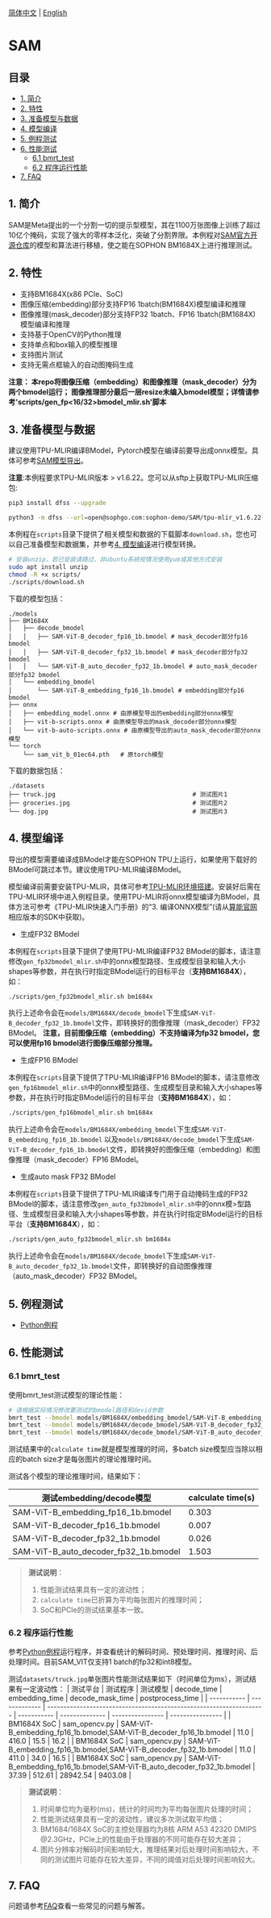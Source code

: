 [简体中文](./README.md) | [English](./README_EN.md)

# SAM

## 目录

* [1. 简介](#1-简介)
* [2. 特性](#2-特性)
* [3. 准备模型与数据](#3-准备模型与数据)
* [4. 模型编译](#4-模型编译)
* [5. 例程测试](#5-例程测试)
* [6. 性能测试](#7-性能测试)
  * [6.1 bmrt_test](#61-bmrt_test)
  * [6.2 程序运行性能](#61-程序运行性能)
* [7. FAQ](#8-faq)
  
## 1. 简介
​SAM是Meta提出的一个分割一切的提示型模型，其在1100万张图像上训练了超过10亿个掩码，实现了强大的零样本泛化，突破了分割界限。本例程对[​SAM官方开源仓库](https://github.com/facebookresearch/segment-anything)的模型和算法进行移植，使之能在SOPHON BM1684X上进行推理测试。

## 2. 特性
* 支持BM1684X(x86 PCIe、SoC)
* 图像压缩(embedding)部分支持FP16 1batch(BM1684X)模型编译和推理
* 图像推理(mask_decoder)部分支持FP32 1batch、FP16 1batch(BM1684X)模型编译和推理
* 支持基于OpenCV的Python推理
* 支持单点和box输入的模型推理 
* 支持图片测试
* 支持无需点框输入的自动图掩码生成

**注意：
本repo将图像压缩（embedding）和图像推理（mask_decoder）分为两个bmodel运行；
图像推理部分最后一层resize未编入bmodel模型；详情请参考'scripts/gen_fp<16/32>bmodel_mlir.sh'脚本**

## 3. 准备模型与数据
建议使用TPU-MLIR编译BModel，Pytorch模型在编译前要导出成onnx模型。具体可参考[SAM模型导出](./docs/SAM_Export_Guide.md)。

**注意**:本例程要求TPU-MLIR版本 > v1.6.22。您可以从sftp上获取TPU-MLIR压缩包:
```bash
pip3 install dfss --upgrade

python3 -m dfss --url=open@sophgo.com:sophon-demo/SAM/tpu-mlir_v1.6.22-g62da924d-20231213.tar.gz
```


​本例程在`scripts`目录下提供了相关模型和数据的下载脚本`download.sh`，您也可以自己准备模型和数据集，并参考[4. 模型编译](#4-模型编译)进行模型转换。

```bash
# 安装unzip，若已安装请跳过，非ubuntu系统视情况使用yum或其他方式安装
sudo apt install unzip
chmod -R +x scripts/
./scripts/download.sh
```

下载的模型包括：
```
./models
├── BM1684X
│   ├── decode_bmodel
│   │   ├── SAM-ViT-B_decoder_fp16_1b.bmodel # mask_decoder部分fp16 bmodel
│   │   ├── SAM-ViT-B_decoder_fp32_1b.bmodel # mask_decoder部分fp32 bmodel
│   │   └── SAM-ViT-B_auto_decoder_fp32_1b.bmodel # auto_mask_decoder部分fp32 bmodel
│   └── embedding_bmodel
│       └── SAM-ViT-B_embedding_fp16_1b.bmodel # embedding部分fp16 bmodel
├── onnx
│   ├── embedding_model.onnx # 由原模型导出的embedding部分onnx模型
│   ├── vit-b-scripts.onnx # 由原模型导出的mask_decoder部分onnx模型
│   └── vit-b-auto-scripts.onnx # 由原模型导出的auto_mask_decoder部分onnx模型
└── torch
    └── sam_vit_b_01ec64.pth   # 原torch模型
```
下载的数据包括：
```
./datasets
├── truck.jpg                                      # 测试图片1
├── groceries.jpg                                  # 测试图片2
└── dog.jpg                                        # 测试图片3         
```

## 4. 模型编译
导出的模型需要编译成BModel才能在SOPHON TPU上运行，如果使用下载好的BModel可跳过本节。建议使用TPU-MLIR编译BModel。

模型编译前需要安装TPU-MLIR，具体可参考[TPU-MLIR环境搭建](../../docs/Environment_Install_Guide.md#1-tpu-mlir环境搭建)。安装好后需在TPU-MLIR环境中进入例程目录。使用TPU-MLIR将onnx模型编译为BModel，具体方法可参考《TPU-MLIR快速入门手册》的“3. 编译ONNX模型”(请从[算能官网](https://developer.sophgo.com/site/index/material/31/all.html)相应版本的SDK中获取)。

- 生成FP32 BModel

​本例程在`scripts`目录下提供了使用TPU-MLIR编译FP32 BModel的脚本，请注意修改`gen_fp32bmodel_mlir.sh`中的onnx模型路径、生成模型目录和输入大小shapes等参数，并在执行时指定BModel运行的目标平台（**支持BM1684X**），如：

```bash
./scripts/gen_fp32bmodel_mlir.sh bm1684x
```

​执行上述命令会在`models/BM1684X/decode_bmodel`下生成`SAM-ViT-B_decoder_fp32_1b.bmodel`文件，即转换好的图像推理（mask_decoder）FP32 BModel。
**注意，目前图像压缩（embedding）不支持编译为fp32 bmodel，您可以使用fp16 bmodel进行图像压缩部分推理。**

- 生成FP16 BModel

​本例程在`scripts`目录下提供了TPU-MLIR编译FP16 BModel的脚本，请注意修改`gen_fp16bmodel_mlir.sh`中的onnx模型路径、生成模型目录和输入大小shapes等参数，并在执行时指定BModel运行的目标平台（**支持BM1684X**），如：

```bash
./scripts/gen_fp16bmodel_mlir.sh bm1684x
```

​执行上述命令会在`models/BM1684X/embedding_bmodel`下生成`SAM-ViT-B_embedding_fp16_1b.bmodel` 以及`models/BM1684X/decode_bmodel`下生成`SAM-ViT-B_decoder_fp16_1b.bmodel`文件，即转换好的图像压缩（embedding）和图像推理（mask_decoder）FP16 BModel。

- 生成auto mask FP32 BModel

本例程在`scripts`目录下提供了TPU-MLIR编译专门用于自动掩码生成的FP32 BModel的脚本，请注意修改`gen_auto_fp32bmodel_mlir.sh`中的onnx模>型路径、生成模型目录和输入大小shapes等参数，并在执行时指定BModel运行的目标平台（**支持BM1684X**），如：

```bash
./scripts/gen_auto_fp32bmodel_mlir.sh bm1684x
```

执行上述命令会在`models/BM1684X/decode_bmodel`下生成`SAM-ViT-B_auto_decoder_fp32_1b.bmodel`文件，即转换好的自动图像推理（auto_mask_decoder）FP32 BModel。


## 5. 例程测试
- [Python例程](./python/README.md)

## 6. 性能测试
### 6.1 bmrt_test
使用bmrt_test测试模型的理论性能：
```bash
# 请根据实际情况修改要测试的bmodel路径和devid参数
bmrt_test --bmodel models/BM1684X/embedding_bmodel/SAM-ViT-B_embedding_fp16_1b.bmodel
bmrt_test --bmodel models/BM1684X/decode_bmodel/SAM-ViT-B_decoder_fp32_1b.bmodel
bmrt_test --bmodel models/BM1684X/decode_bmodel/SAM-ViT-B_auto_decoder_fp32_1b.bmodel
```
测试结果中的`calculate time`就是模型推理的时间，多batch size模型应当除以相应的batch size才是每张图片的理论推理时间。

测试各个模型的理论推理时间，结果如下：

| 测试embedding/decode模型             | calculate time(s)         |
| -------------------------------------|---------------------------|
| SAM-ViT-B_embedding_fp16_1b.bmodel   | 0.303                     |
| SAM-ViT-B_decoder_fp16_1b.bmodel     | 0.007                     |
| SAM-ViT-B_decoder_fp32_1b.bmodel     | 0.026                     |
| SAM-ViT-B_auto_decoder_fp32_1b.bmodel| 1.503                     |

> **测试说明**：  
> 1. 性能测试结果具有一定的波动性；
> 2. `calculate time`已折算为平均每张图片的推理时间；
> 3. SoC和PCIe的测试结果基本一致。

### 6.2 程序运行性能
参考[Python例程](python/README.md)运行程序，并查看统计的解码时间、预处理时间、推理时间、后处理时间。目前SAM_VIT仅支持1 batch的fp32和int8模型。

测试`datasets/truck.jpg`单张图片性能测试结果如下（时间单位为ms），测试结果有一定波动性：
| 测试平台    | 测试程序      | 测试模型                                                            | decode_time | embedding_time | decode_mask_time | postprocess_time | 
| ----------- | ------------- | ------------------------------------------------------------------- | ----------- | -------------- | ---------------- | ---------------- |
| BM1684X SoC | sam_opencv.py | SAM-ViT-B_embedding_fp16_1b.bmodel,SAM-ViT-B_decoder_fp16_1b.bmodel | 11.0        | 416.0          | 15.5             | 16.2             |
| BM1684X SoC | sam_opencv.py | SAM-ViT-B_embedding_fp16_1b.bmodel,SAM-ViT-B_decoder_fp32_1b.bmodel | 11.0        | 411.0          | 34.0             | 16.5             |
| BM1684X SoC | sam_opencv.py | SAM-ViT-B_embedding_fp16_1b.bmodel,SAM-ViT-B_auto_decoder_fp32_1b.bmodel | 37.39  | 512.61         | 28942.54         | 9403.08          |

> **测试说明**：  
> 1. 时间单位均为毫秒(ms)，统计的时间均为平均每张图片处理的时间；
> 2. 性能测试结果具有一定的波动性，建议多次测试取平均值；
> 3. BM1684/1684X SoC的主控处理器均为8核 ARM A53 42320 DMIPS @2.3GHz，PCIe上的性能由于处理器的不同可能存在较大差异；
> 4. 图片分辨率对解码时间影响较大，推理结果对后处理时间影响较大，不同的测试图片可能存在较大差异，不同的阈值对后处理时间影响较大。

## 7. FAQ
问题请参考[FAQ](../../docs/FAQ.md)查看一些常见的问题与解答。
